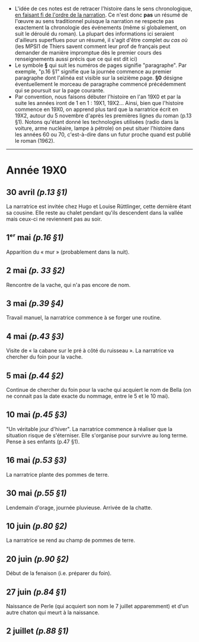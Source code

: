 * L'idée de ces notes est de retracer l'histoire dans le sens chronologique, <u>en faisant fi de l'ordre de la narration</u>. Ce n'est donc **pas** un résumé de l'œuvre au sens traditionnel puisque la narration ne respecte pas exactement la chronologie des événements (même si globalement, on suit le déroulé du roman). La plupart des informations ici seraient d'ailleurs superflues pour un résumé, il s'agit d'être complet *au cas où* (les MPSI1 de Thiers savent comment leur prof de français peut demander de manière impromptue dès le premier cours des renseignements aussi précis que ce qui est dit ici)
* Le symbole **§** qui suit les numéros de pages signifie "paragraphe". Par exemple, "p.16 §1" signifie que la journée commence au premier paragraphe dont l'alinéa est visible sur la seizième page. **§0** désigne éventuellement le morceau de paragraphe commencé précédemment qui se poursuit sur la page courante.
* Par convention, nous faisons débuter l'histoire en l'an 19X0 et par la suite les années iront de 1 en 1 : 19X1, 19X2... Ainsi, bien que l'histoire commence en 19X0, on apprend plus tard que la narratrice écrit en 19X2, autour du 5 novembre d'après les premières lignes du roman (p.13 §1). Notons qu'étant donné les technologies utilisées (radio dans la voiture, arme nucléaire, lampe à pétrole) on peut situer l'histoire dans les années 60 ou 70, c'est-à-dire dans un futur proche quand est publié le roman (1962).
---
# Année 19X0
## 30 avril *(p.13 §1)*
La narratrice est invitée chez Hugo et Louise Rüttlinger, cette dernière étant sa cousine. Elle reste au chalet pendant qu'ils descendent dans la vallée mais ceux-ci ne reviennent pas au soir.
## 1ᵉʳ mai *(p.16 §1)*
Apparition du « mur » (probablement dans la nuit).
## 2 mai *(p. 33 §2)*
Rencontre de la vache, qui n'a pas encore de nom.
## 3 mai *(p.39 §4)*
Travail manuel, la narratrice commence à se forger une routine.
## 4 mai *(p.43 §3)*
Visite de « la cabane sur le pré à côté du ruisseau ». La narratrice va chercher du foin pour la vache.
## 5 mai *(p.44 §2)*
Continue de chercher du foin pour la vache qui acquiert le nom de Bella (on ne connait pas la date exacte du nommage, entre le 5 et le 10 mai).
## 10 mai *(p.45 §3)*
"Un véritable jour d'hiver". La narratrice commence à réaliser que la situation risque de s'éterniser. Elle s'organise pour survivre au long terme. Pense à ses enfants (p.47 §1).
## 16 mai *(p.53 §3)*
La narratrice plante des pommes de terre.
## 30 mai *(p.55 §1)*
Lendemain d'orage, journée pluvieuse. Arrivée de la chatte.
## 10 juin *(p.80 §2)*
La narratrice se rend au champ de pommes de terre.
## 20 juin *(p.90 §2)*
Début de la fenaison (i.e. préparer du foin).
## 27 juin *(p.84 §1)*
Naissance de Perle (qui acquiert son nom le 7 juillet apparemment) et d'un autre chaton qui meurt à la naissance.
## 2 juillet *(p.88 §1)*
